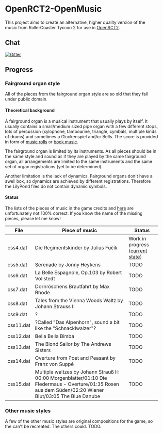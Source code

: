 # OpenRCT2-OpenMusic
This project aims to create an alternative, higher quality version of the music from RollerCoaster Tycoon 2 for use in [OpenRCT2](https://github.com/OpenRCT2/OpenRCT2).

## Chat
[![Gitter](https://img.shields.io/badge/gitter-Lobby-red.svg?style=flat-square)](https://gitter.im/OpenRCT2-OpenMusic/Lobby)

## Progress
### Fairground organ style
All of the pieces from the fairground organ style are so old that they fall under public domain.

#### Theoretical background
A fairground organ is a musical instrument that usually plays by itself. It usually contains a small/medium sized pipe organ with a few different stops, lots of percussion (xylophone, tambourine, triangle, cymbals, multiple kinds of drums) and sometimes a Glockenspiel and/or Bells.
The score is provided in form of [music rolls](https://en.wikipedia.org/wiki/Music_roll) or [book music](https://en.wikipedia.org/wiki/Book_music).

The fairground organ is limited by its instruments. As all pieces should be in the same style and sound as if they are played by the same fairground organ, all arrangements are limited to the same instruments and the same set of organ registrations (yet to be determined).

Another limitation is the lack of dynamics. Fairground organs don't have a swell box, so dynamics are achieved by different registrations. Therefore the LilyPond files do not contain dynamic symbols.

#### Status
The lists of the pieces of music in the game credits and [here](http://rct.wikia.com/wiki/Music) are unfortunately not 100% correct. If you know the name of the missing pieces, please let me know!

| File | Piece of music | Status |
| ---- | -------------- | ------ |
| css4.dat | Die Regimentskinder by Julius Fučík | Work in progress ([current state](https://cuervo.phoenix.uberspace.de/music/cotr5.ogg)) |
| css5.dat | Serenade by Jonny Heykens | TODO |
| css6.dat | La Belle Espagnole, Op.103 by Robert Vollstedt | TODO |
| css7.dat | Dornröschens Brautfahrt by Max Rhode | TODO |
| css8.dat | Tales from the Vienna Woods Waltz by Johann Strauss II | TODO |
| css9.dat | ? | TODO |
| css11.dat | ?Called "Das Alpenhorn", sound a bit like the "Schnacklwalzer"? | TODO |
| css12.dat | Bella Bella Bimba | TODO |
| css13.dat | The Blond Sailor by The Andrews Sisters | TODO |
| css14.dat | Overture from Poet and Peasant by Franz von Suppé | TODO |
| css15.dat | Multiple waltzes by Johann Strauß II: 00:00 Morgenblätter/01:10 Die Fledermaus - Overture/01:35 Rosen aus dem Süden/02:20 Wiener Blut/03:05 The Blue Danube | TODO |

### Other music styles
A few of the other music styles are original compositions for the game, so the can't be recreated. The others could. TODO.

